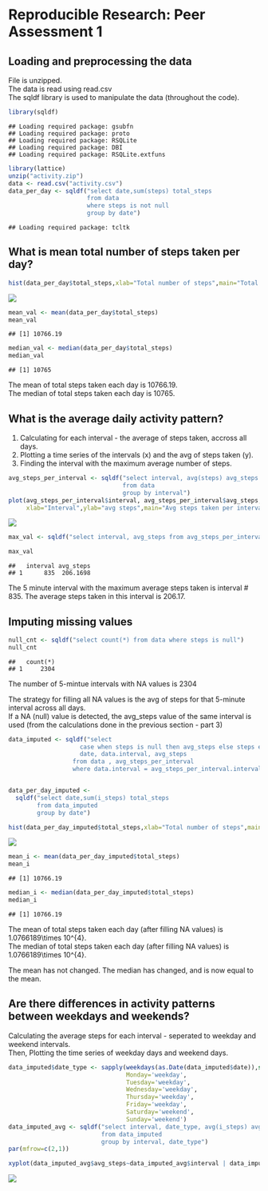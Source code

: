 # Reproducible Research: Peer Assessment 1


## Loading and preprocessing the data

File is unzipped.  
The data is read using read.csv  
The sqldf library is used to manipulate the data (throughout the code).  


```r
library(sqldf)
```

```
## Loading required package: gsubfn
## Loading required package: proto
## Loading required package: RSQLite
## Loading required package: DBI
## Loading required package: RSQLite.extfuns
```

```r
library(lattice)
unzip("activity.zip")
data <- read.csv("activity.csv")
data_per_day <- sqldf("select date,sum(steps) total_steps 
                      from data 
                      where steps is not null 
                      group by date")
```

```
## Loading required package: tcltk
```


## What is mean total number of steps taken per day?


```r
hist(data_per_day$total_steps,xlab="Total number of steps",main="Total number of steps taken each day", col="blue")
```

![](./PA1_template_files/figure-html/part_2_mean-1.png) 

```r
mean_val <- mean(data_per_day$total_steps)
mean_val
```

```
## [1] 10766.19
```

```r
median_val <- median(data_per_day$total_steps)
median_val
```

```
## [1] 10765
```

The mean of total steps taken each day is 10766.19.  
The median of total steps taken each day is 10765. 

## What is the average daily activity pattern?
1. Calculating for each interval - the average of steps taken, accross all days.
2. Plotting a time series of the intervals (x) and the avg of steps taken (y).
3. Finding the interval with the maximum average number of steps. 

```r
avg_steps_per_interval <- sqldf("select interval, avg(steps) avg_steps 
                                from data  
                                group by interval")
plot(avg_steps_per_interval$interval, avg_steps_per_interval$avg_steps, type="l",
     xlab="Interval",ylab="avg steps",main="Avg steps taken per interval")
```

![](./PA1_template_files/figure-html/part_3_avg_daily-1.png) 

```r
max_val <- sqldf("select interval, avg_steps from avg_steps_per_interval where avg_steps = (select max(avg_steps) from avg_steps_per_interval)")

max_val
```

```
##   interval avg_steps
## 1      835  206.1698
```
The 5 minute interval with the maximum average steps taken is interval # 835. The average steps taken in this interval is 206.17.    


## Imputing missing values

```r
null_cnt <- sqldf("select count(*) from data where steps is null")
null_cnt
```

```
##   count(*)
## 1     2304
```

The number of 5-mintue intervals with NA values is 2304  


The strategy for filling all NA values is the avg of steps for that 5-minute interval across all days.  
If a NA (null) value is detected, the avg_steps value of the same interval is used (from the calculations done in the previous section - part 3)


```r
data_imputed <- sqldf("select 
                    case when steps is null then avg_steps else steps end i_steps , 
                    date, data.interval, avg_steps 
                  from data , avg_steps_per_interval 
                  where data.interval = avg_steps_per_interval.interval")


data_per_day_imputed <- 
  sqldf("select date,sum(i_steps) total_steps 
        from data_imputed 
        group by date")

hist(data_per_day_imputed$total_steps,xlab="Total number of steps",main="Total number of steps taken each day (data imputed)", col="red")
```

![](./PA1_template_files/figure-html/part_4_imputing-1.png) 

```r
mean_i <- mean(data_per_day_imputed$total_steps)
mean_i
```

```
## [1] 10766.19
```

```r
median_i <- median(data_per_day_imputed$total_steps)
median_i
```

```
## [1] 10766.19
```

The mean of total steps taken each day (after filling NA values) is 1.0766189\times 10^{4}.  
The median of total steps taken each day (after filling NA values) is 1.0766189\times 10^{4}. 

The mean has not changed. 
The median has changed, and is now equal to the mean.

## Are there differences in activity patterns between weekdays and weekends?

Calculating the average steps for each interval - seperated to weekday and weekend intervals.  
Then, Plotting the time series of weekday days and weekend days.

```r
data_imputed$date_type <- sapply(weekdays(as.Date(data_imputed$date)),switch,
                                 Monday='weekday',
                                 Tuesday='weekday',
                                 Wednesday='weekday',
                                 Thursday='weekday',
                                 Friday='weekday',
                                 Saturday='weekend',
                                 Sunday='weekend')
data_imputed_avg <- sqldf("select interval, date_type, avg(i_steps) avg_steps
                          from data_imputed 
                          group by interval, date_type")
par(mfrow=c(2,1))

xyplot(data_imputed_avg$avg_steps~data_imputed_avg$interval | data_imputed_avg$date_type, type="l",layout=c(1,2),xlab="Interval",ylab="Number Of Steps")
```

![](./PA1_template_files/figure-html/part_5_weekdays-1.png) 
